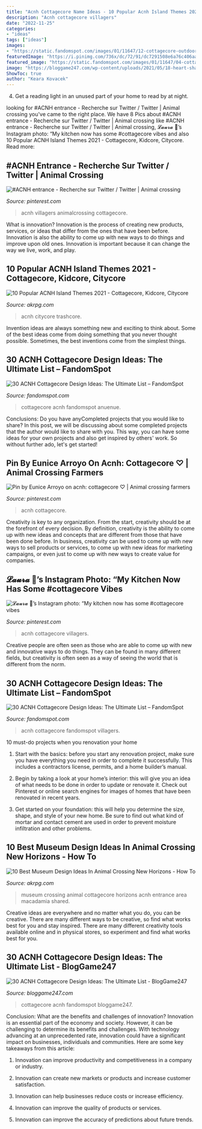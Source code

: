```yaml
---
title: "Acnh Cottagecore Name Ideas - 10 Popular Acnh Island Themes 2021"
description: "Acnh cottagecore villagers"
date: "2022-11-25"
categories:
- "ideas"
tags: ["ideas"]
images:
- "https://static.fandomspot.com/images/01/11647/12-cottagecore-outdoor-office-acnh.jpg"
featuredImage: "https://i.pinimg.com/736x/dc/72/91/dc7291508e6a76c406aacf1741b7b852.jpg"
featured_image: "https://static.fandomspot.com/images/01/11647/04-cottagecore-mid-forest-bridge-idea-acnh.jpg"
image: "https://bloggame247.com/wp-content/uploads/2021/05/18-heart-shaped-lake-cottagecore.jpg"
ShowToc: true
author: "Keara Kovacek"
---
```



4. Get a reading light in an unused part of your home to read by at night.

	

		
looking for #ACNH entrance - Recherche sur Twitter / Twitter | Animal crossing you've came to the right place. We have 8 Pics about #ACNH entrance - Recherche sur Twitter / Twitter | Animal crossing like #ACNH entrance - Recherche sur Twitter / Twitter | Animal crossing, 𝓛𝓪𝓾𝓻𝓪 🌿’s Instagram photo: “My kitchen now has some #cottagecore vibes and also 10 Popular ACNH Island Themes 2021 - Cottagecore, Kidcore, Citycore. Read more:
		
    
## #ACNH Entrance - Recherche Sur Twitter / Twitter | Animal Crossing

<img loading=lazy src="https://i.pinimg.com/736x/ad/8f/cd/ad8fcdf22464549fd6d7794202816da6.jpg" onerror="this.onerror=null;this.src='https://tse1.mm.bing.net/th?id=OIP.Cj8fq_sEFmlFH4J-_BdiYwHaEK&amp;pid=15.1';" alt="#ACNH entrance - Recherche sur Twitter / Twitter | Animal crossing">

_Source: pinterest.com_

>acnh villagers animalcrossing cottagecore. 

	

What is innovation?
Innovation is the process of creating new products, services, or ideas that differ from the ones that have been before. Innovation is also the ability to come up with new ways to do things and improve upon old ones. Innovation is important because it can change the way we live, work, and play.

    
## 10 Popular ACNH Island Themes 2021 - Cottagecore, Kidcore, Citycore

<img loading=lazy src="https://www.akrpg.com/upload/20210318/6375168610153192794927239.png" onerror="this.onerror=null;this.src='https://tse3.mm.bing.net/th?id=OIP._hkPZeN-ijgOYK21k4EwdgHaEI&amp;pid=15.1';" alt="10 Popular ACNH Island Themes 2021 - Cottagecore, Kidcore, Citycore">

_Source: akrpg.com_

>acnh citycore trashcore. 

	

Invention ideas are always something new and exciting to think about. Some of the best ideas come from doing something that you never thought possible. Sometimes, the best inventions come from the simplest things.

    
## 30 ACNH Cottagecore Design Ideas: The Ultimate List – FandomSpot

<img loading=lazy src="https://static.fandomspot.com/images/01/11647/04-cottagecore-mid-forest-bridge-idea-acnh.jpg" onerror="this.onerror=null;this.src='https://tse1.mm.bing.net/th?id=OIP.XRnrVt4qeY8FweVFb1XMuwHaEK&amp;pid=15.1';" alt="30 ACNH Cottagecore Design Ideas: The Ultimate List – FandomSpot">

_Source: fandomspot.com_

>cottagecore acnh fandomspot anuenue. 

	

Conclusions: Do you have anyCompleted projects that you would like to share?
In this post, we will be discussing about some completed projects that the author would like to share with you. This way, you can have some ideas for your own projects and also get inspired by others' work. So without further ado, let's get started!

    
## Pin By Eunice Arroyo On Acnh: Cottagecore ♡ | Animal Crossing Farmers

<img loading=lazy src="https://i.pinimg.com/736x/b4/0a/58/b40a5891e52d0a2e63bf26839ecced83.jpg" onerror="this.onerror=null;this.src='https://tse3.mm.bing.net/th?id=OIP.Lccl5xIbvqfVz9MEvlVXYQHaED&amp;pid=15.1';" alt="Pin by Eunice Arroyo on acnh: cottagecore ♡ | Animal crossing farmers">

_Source: pinterest.com_

>acnh cottagecore. 

	

Creativity is key to any organization. From the start, creativity should be at the forefront of every decision. By definition, creativity is the ability to come up with new ideas and concepts that are different from those that have been done before. In business, creativity can be used to come up with new ways to sell products or services, to come up with new ideas for marketing campaigns, or even just to come up with new ways to create value for companies.

    
## 𝓛𝓪𝓾𝓻𝓪 🌿’s Instagram Photo: “My Kitchen Now Has Some #cottagecore Vibes

<img loading=lazy src="https://i.pinimg.com/736x/dc/72/91/dc7291508e6a76c406aacf1741b7b852.jpg" onerror="this.onerror=null;this.src='https://tse3.mm.bing.net/th?id=OIP.LDAa-vSv3K7XpPF_-SGAhAHaEK&amp;pid=15.1';" alt="𝓛𝓪𝓾𝓻𝓪 🌿’s Instagram photo: “My kitchen now has some #cottagecore vibes">

_Source: pinterest.com_

>acnh cottagecore villagers. 

	

Creative people are often seen as those who are able to come up with new and innovative ways to do things. They can be found in many different fields, but creativity is often seen as a way of seeing the world that is different from the norm.

    
## 30 ACNH Cottagecore Design Ideas: The Ultimate List – FandomSpot

<img loading=lazy src="https://static.fandomspot.com/images/01/11647/12-cottagecore-outdoor-office-acnh.jpg" onerror="this.onerror=null;this.src='https://tse3.mm.bing.net/th?id=OIP.SQYiNl7jVVp07jD-G8m55wHaEm&amp;pid=15.1';" alt="30 ACNH Cottagecore Design Ideas: The Ultimate List – FandomSpot">

_Source: fandomspot.com_

>acnh cottagecore fandomspot villagers. 

	

10 must-do projects when you renovation your home
1. Start with the basics: before you start any renovation project, make sure you have everything you need in order to complete it successfully. This includes a contractors license, permits, and a home builder’s manual.
2. Begin by taking a look at your home’s interior: this will give you an idea of what needs to be done in order to update or renovate it. Check out Pinterest or online search engines for images of homes that have been renovated in recent years.

3. Get started on your foundation: this will help you determine the size, shape, and style of your new home. Be sure to find out what kind of mortar and contact cement are used in order to prevent moisture infiltration and other problems.


    
## 10 Best Museum Design Ideas In Animal Crossing New Horizons - How To

<img loading=lazy src="https://www.akrpg.com/upload/20200904/6373481667262319934141780.png" onerror="this.onerror=null;this.src='https://tse4.mm.bing.net/th?id=OIP.JK9n4Qbkfcd7qKzuhAUp1AHaEK&amp;pid=15.1';" alt="10 Best Museum Design Ideas In Animal Crossing New Horizons - How To">

_Source: akrpg.com_

>museum crossing animal cottagecore horizons acnh entrance area macadamia shared. 

	

Creative ideas are everywhere and no matter what you do, you can be creative. There are many different ways to be creative, so find what works best for you and stay inspired. There are many different creativity tools available online and in physical stores, so experiment and find what works best for you.

    
## 30 ACNH Cottagecore Design Ideas: The Ultimate List - BlogGame247

<img loading=lazy src="https://bloggame247.com/wp-content/uploads/2021/05/18-heart-shaped-lake-cottagecore.jpg" onerror="this.onerror=null;this.src='https://tse2.mm.bing.net/th?id=OIP.UyJY9kaq9oVZYwZ7N-GCCgHaEK&amp;pid=15.1';" alt="30 ACNH Cottagecore Design Ideas: The Ultimate List - BlogGame247">

_Source: bloggame247.com_

>cottagecore acnh fandomspot bloggame247. 

	

Conclusion: What are the benefits and challenges of innovation?
Innovation is an essential part of the economy and society. However, it can be challenging to determine its benefits and challenges. With technology advancing at an unprecedented rate, innovation could have a significant impact on businesses, individuals and communities. Here are some key takeaways from this article:
1. Innovation can improve productivity and competitiveness in a company or industry.

2. Innovation can create new markets or products and increase customer satisfaction.

3. Innovation can help businesses reduce costs or increase efficiency.

4. Innovation can improve the quality of products or services.

5. Innovation can improve the accuracy of predictions about future trends.

